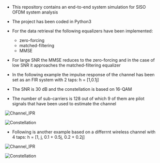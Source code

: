 - This repository contains an end-to-end system simulation for SISO OFDM system analysis
- The project has been coded in Python3
- For the data retrieval the following equalizers have been implemented:
     - zero-forcing
     - matched-filtering
     - MMSE
       
- For large SNR the MMSE reduces to the zero-forcing and in the case of low SNR it approaches the matched-filtering equalizer 
- In the following example the impulse response of the channel has been set as an FIR system with 2 taps: h = [1,0.1j]
- The SNR is 30 dB and the constellation is based on 16-QAM
- The number of sub-carriers is 128 out of which 9 of them are pilot signals that have been used to estimate the channel


![Channel_IPR](https://github.com/Shahrokh-Hamidi/OFDM-End-to-End-simulation/assets/156338354/1a6de366-d331-4496-b09f-37c30c6f78bc)




![Constellation](https://github.com/Shahrokh-Hamidi/OFDM-End-to-End-simulation/assets/156338354/d6fa784e-8781-4a6f-800c-bc312043e1cc)



 - Following is another example based on a differrnt wireless channel with 4 taps: h = [1,   j,   0.1 + 0.5j,   0.2 + 0.2j]

![Channel_IPR](https://github.com/Shahrokh-Hamidi/OFDM-End-to-End-simulation/assets/156338354/e78c72fa-da38-4f48-b9e2-61fdb5c6e5d3)


![Constellation](https://github.com/Shahrokh-Hamidi/OFDM-End-to-End-simulation/assets/156338354/3435e4a3-1acc-4a60-a628-8374ede2ff20)
